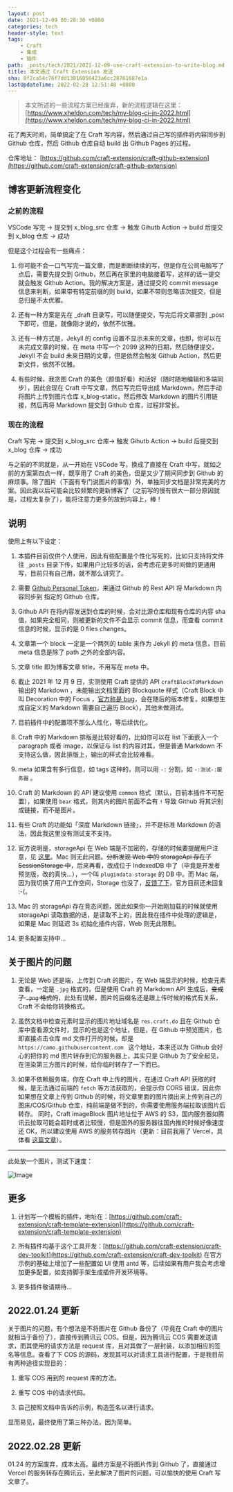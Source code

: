 ```yaml
---
layout: post
date: 2021-12-09 00:28:30 +0800
categories: tech
header-style: text
tags:
    - Craft
    - 集成
    - 插件
path: _posts/tech/2021/2021-12-09-use-craft-extension-to-write-blog.md
title: 本文通过 Craft Extension 发送
sha: 8f2ca54c76f7dd13016056423a6cc28761687e1a
lastUpdateTime: 2022-02-28 12:51:48 +0800
---
```


> 本文所述的一些流程方案已经废弃，新的流程逻辑在这里：[https://www.xheldon.com/tech/my-blog-ci-in-2022.html](https://www.xheldon.com/tech/my-blog-ci-in-2022.html)

花了两天时间，简单搞定了在 Craft 写内容，然后通过自己写的插件将内容同步到 Github 仓库，然后 Github 仓库自动 build 出 Github Pages 的过程。

仓库地址： [https://github.com/craft-extension/craft-github-extension](https://github.com/craft-extension/craft-github-extension)

## 博客更新流程变化

### 之前的流程

VSCode 写完 → 提交到 x_blog_src 仓库 → 触发 Gihutb Action → build 后提交到 x_blog 仓库 → 成功

但是这个过程会有一些痛点：

1. 你可能不会一口气写完一篇文章，而是断断续续的写，但是你在公司电脑写了点后，需要先提交到 Github，然后再在家里的电脑接着写，这样的话一提交就会触发 Github Action。我的解决方案是，通过提交的 commit message 信息来判断，如果带有特定前缀的则 build，如果不带则忽略该次提交，但是总归是不太优雅。

2. 还有一种方案是先在 _draft 目录写，可以随便提交，写完后将文章挪到 _post 下即可，但是，就像刚才说的，依然不优雅。

3. 还有一种方式是，Jekyll 的 config 设置不显示未来的文章，也即，你可以在未完成文章的时候，在 meta 中写一个 2099 这种的日期，然后随便提交，Jekyll 不会 build 未来日期的文章，但是依然会触发 Github Action，然后更新文件，依然不优雅。

4. 有些时候，我贪图 Craft 的美色（颜值好看）和活好（随时随地编辑和多端同步），因此会现在 Craft 中写文章，然后写完后导出成 Markdown，然后手动将图片上传到图片仓库 x_blog-static，然后修改 Markdown 的图片引用链接，然后再将 Markdown 提交到 Github 仓库，过程非常长。

### 现在的流程

Craft 写完 → 提交到 x_blog_src 仓库→ 触发 Gihutb Action → build 后提交到 x_blog 仓库 → 成功

与之前的不同就是，从一开始在 VSCode 写，换成了直接在 Craft 中写，就如之前的方案第四点一样，既享用了 Craft 的美色，但是又少了期间同步到 Github 的麻烦事。除了图片（下面有专门说图片的事情）外，单独同步文档是非常完美的方案。因此我以后可能会比较频繁的更新博客了（之前写的慢有很大一部分原因就是，过程太复杂了），能将注意力更多的放到内容上，棒！

## 说明

使用上有以下设定：

1. 本插件目前仅供个人使用，因此有些配置是个性化写死的，比如只支持将文件往 `_posts` 目录下传，如果用户比较多的话，会考虑花更多时间做的更通用写，目前只有自己用，就不那么讲究了。

2. 需要 [Github Personal Token](https://github.com/settings/tokens/new)，来通过 Github 的 Rest API 将 Markdown 内容同步到 指定的 Github 仓库。

3. Github API 在将内容发送到仓库的时候，会对比源仓库和现有仓库的内容 sha 值，如果完全相同，则被更新的文件不会显示 commit 信息，而查看 commit 信息的时候，显示的是 0 files changes。

4. 文章第一个 block 一定是一个两列的 table 来作为 Jekyll 的 meta 信息，目前 meta 信息是除了 path 之外的全部内容。

5. 文章 title 即为博客文章 title，不用写在  meta 中。

6. 截止 2021 年 12 月 9 日，实测使用 Craft 提供的 API `craftBlockToMarkdown` 输出的 Markdown ，未能输出文档里面的 Blockquote 样式（Craft Block 中叫 Decoration 中的 Focus ，[官方称是 bug](https://forum.developer.craft.do/t/wrong-render-of-markdown-with-decoration-focus-and-image-question/235/6)，会在随后的版本修复。如果想生成自定义的 Markdown 需要自己遍历 Block），其他未做测试。

7. 目前插件中的配置项不那么人性化，等后续优化。

8. Craft 中的 Markdown 排版是比较好看的，比如你可以在 list 下面嵌入一个 paragraph 或者 image，以保证与 list 的内容对其，但是普通 Markdown 不支持这么做，因此排版上，输出的样式会比较难看。

9. meta 如果含有多行信息，如 tags 这种的，则可以用 `-:` 分割，如 `-:测试-:服务器` 。

10. Craft 的 Markdown 的 API 建议使用 `common` 格式（默认，目前本插件不可配置），如果使用 `bear` 格式，则其内的图片前面不会有 `!` 导致 Github 将其识别成链接，而不是图片。

11. 有些 Craft 的功能如「深度 Markdown 链接」，并不是标准 Markdown 的语法，因此我这里没有测试支不支持。

12. 官方说明是，storageApi 在 Web 端是不加密的，存储的时候要提醒用户注意，见 [这里](https://documentation.developer.craft.do/extensions/craft-api/storageapi)。Mac 则无此问题。~~分析发现 Web 中的 storageApi 存在了 SessionStorage 中~~，后来再看，改成位于 IndexedDB 中了（毕竟是开发者预览版，改的真快...），一个叫 `plugindata-storage` 的 DB 中。而 Mac 端，因为我切换了用户工作空间，Storage 也没了，[反馈了下](https://forum.developer.craft.do/t/wrong-render-of-markdown-with-decoration-focus-and-image-question/235)，官方目前还未回复 :-(。

13. Mac 的 storageApi 存在竞态问题，因此如果你一开始刚加载的时候就使用 storageApi 读取数据的话，是读取不上的，因此我在插件中处理的逻辑是，如果是 Mac 则延迟 3s 初始化插件内容，Web 则无此限制。

14. 更多配置支持中...

## 关于图片的问题

1. 无论是 Web 还是端，上传到 Craft 的图片，在 Web 端显示的时候，检查元素查看，一定是 `.jpg` 格式的，但是使用 Craft 的 Markdown API 生成后，~~变成了 ~~~~`.png`~~~~ 格式的~~，此处有误解，图片的后缀名还是跟上传时候的格式有关系，Craft 不会给你转换格式。

2. 虽然文档中检查元素时显示的图片地址域名是 `res.craft.do` 且在 Github 仓库中查看源文件时，显示的也是这个地址，但是，在 Github 中预览图片，也即直接点击仓库 md 文件打开的时候，却是 `https://camo.githubusercontent.com `  这个地址，本来还以为 Github 会好心的把你的 md 图片转存到它的服务器上，其实只是 Github 为了安全起见，在渲染第三方图片的时候，给你临时转存了一下而已。

3. 如果不依赖服务端，你在 Craft 中上传的图片，在通过 Craft API 获取的时候，是无法通过前端的 `fetch` 等方法获取的，会提示你 CORS 错误，因此你如果想在文章上传到 Github 的时候，将文章里面的图片摘出来上传到自己的图床/COS/Github 仓库，纯前端是做不到的，你需要使用服务端拉取该图片后转存。 同时，Craft  imageBlock 图片地址位于 AWS 的 S3，国内服务器如腾讯云拉取可能会超时或者比较慢，但是国外的服务器往国内推的时候好像速度还 OK，所以建议使用 AWS 的服务转存图片（更新：目前我用了 Vercel，具体看 [这篇文章](https://www.xheldon.com/tech/my-blog-ci-in-2022.html)）。

---

此处放一个图片，测试下速度：

![Image](https://res.craft.do/user/full/747e0824-8866-cf67-b3ae-2e207380d1f9/doc/5e3fe16f-07e2-4cbd-ace8-ad4d882ac82d/F2F19143-AA3B-4849-9979-31FB8DC06FF0_2/3.jpeg.jpeg)

## 更多

1. 计划写一个模板的插件，地址在：[https://github.com/craft-extension/craft-template-extension](https://github.com/craft-extension/craft-template-extension)

2. 所有插件均基于这个工具开发：[https://github.com/craft-extension/craft-dev-toolkit](https://github.com/craft-extension/craft-dev-toolkit) 在官方示例的基础上增加了一些配置如 UI 使用 antd 等，后续如果有用户我会考虑增加更多配置，如支持脚手架生成插件开发环境等。

3. 更多插件敬请期待...

## 2022.01.24 更新

关于图片的问题，有个想法是不将图片在 Github 备份了（毕竟在 Craft 中的图片就相当于备份了），直接传到腾讯云 COS。但是，因为腾讯云 COS 需要发送请求，而其使用的请求方法是 request 库，且对其做了一层封装，以添加相应的签名等信息。查看了下 COS 的源码，发现其可以对请求工具进行配置，于是我目前有两种途径实现目的： 

1. 重写 COS 用到的 request 库的方法。

2. 重写 COS 中的请求代码。

3. 自己按照文档中告诉的示例，构造签名以进行请求。

显而易见，最终使用了第三种办法，因为简单。

## 2022.02.28 更新

01.24 的方案废弃，成本太高。最终方案是不将图片传到 Github 了，直接通过 Vercel 的服务转存在腾讯云，至此解决了图片的问题，可以愉快的使用 Craft 写文章了。